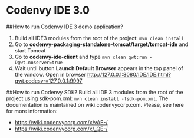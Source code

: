 # Codenvy IDE 3.0

##How to run Codenvy IDE 3 demo application?
1. Build all IDE3 modules from the root of the project: ```mvn clean install```
2. Go to **codenvy-packaging-standalone-tomcat/target/tomcat-ide** and start Tomcat
3. Go to **codenvy-ide-client** and type ```mvn clean gwt:run -Dgwt.noserver=true```
4. Wait until button **Launch Default Browser** appears in the top panel of the window.
Open in browser http://127.0.0.1:8080/IDE/IDE.html?gwt.codesvr=127.0.0.1:9997

##How to run Codenvy SDK?
Build all IDE 3 modules from the root of the project using sdk-pom.xml: ```mvn clean install -fsdk-pom.xml```.
The documentation is maintained on wiki.codenvycorp.com. Please, see here for more information:
* https://wiki.codenvycorp.com/x/vAE-/
* https://wiki.codenvycorp.com/x/_QE-/

